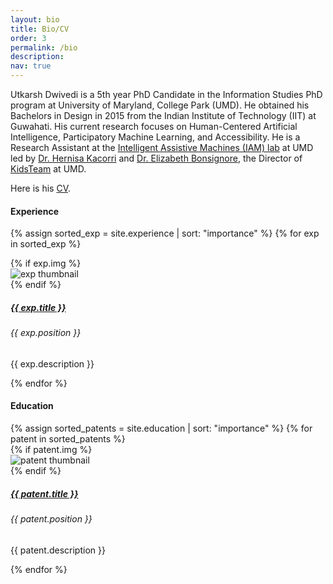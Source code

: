 ```yaml
---
layout: bio
title: Bio/CV
order: 3
permalink: /bio
description: 
nav: true
---
```


<div>
<p>
Utkarsh Dwivedi is a 5th year PhD Candidate in the Information Studies PhD program at University of Maryland, College Park (UMD). He obtained his Bachelors in Design in 2015 from the Indian Institute of Technology (IIT) at Guwahati. His current research focuses on Human-Centered Artificial Intelligence, Participatory Machine Learning, and Accessibility. He is a Research Assistant at the <a href="https://iam.umd.edu/" target="_blank">Intelligent Assistive Machines (IAM) lab</a> at UMD led by <a href="https://scholar.google.com/citations?user=El-R5MEAAAAJ" target="_blank">Dr. Hernisa Kacorri</a> and <a href="https://www.researchgate.net/profile/Elizabeth-Bonsignore" target="_blank">Dr. Elizabeth Bonsignore</a>, the Director of <a href="https://hcil.umd.edu/children-as-design-partners/" target="_blank">KidsTeam</a> at UMD.
</p>

<p>Here is his <a href="https://drive.google.com/file/d/12e0VHNnyXYmBv7edxeRPGVr8VWOQf2xX/view?usp=drive_link" target="_blank">CV</a>.</p>

<h4 class="post-title">Experience</h4>
<div class="newprojects container">

  {% assign sorted_exp = site.experience | sort: "importance" %}
  {% for exp in sorted_exp %}
  
  <div class="row mb-4 d-flex flex-wrap align-items-center">
      {% if exp.img %}
      <div class="col-md-2 ">
          <img class="w-50 mx-auto d-block" src="{{ exp.img | relative_url }}" alt="exp thumbnail">
      </div>
      {% endif %}
      <div class="col-md-10">
          <a href="{{ exp.link }}" target="_blank"><h5 class="card-title">{{ exp.title }}</h5></a>
          <h6 class="card-text">{{ exp.position }}</h6>
          <p class="card-text">{{ exp.description }}</p>
      </div>
    <!-- </a> -->
  </div>
{% endfor %}

</div>



<h4 class="post-title">Education</h4>
<div class="newprojects container">
  {% assign sorted_patents = site.education | sort: "importance" %}
  {% for patent in sorted_patents %}
  
  <div class="row mb-3 d-flex flex-wrap align-items-center">
      {% if patent.img %}
      <div class="col-sm-2">
          <img class="w-50 mx-auto d-block" src="{{ patent.img | relative_url }}" alt="patent thumbnail">
      </div>
      {% endif %}
      <div class="col-sm-10">
          <a href="{{ patent.link }}" target="_blank"><h5 class="card-title">{{ patent.title }}</h5></a>
          <h6 class="card-text">{{ patent.position }}</h6>
          <p class="card-text">{{ patent.description }}</p>
      </div>
    <!-- </a> -->
  </div>
{% endfor %}
</div>